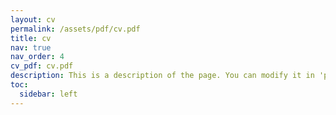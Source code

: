 ```yaml
---
layout: cv
permalink: /assets/pdf/cv.pdf
title: cv
nav: true
nav_order: 4
cv_pdf: cv.pdf
description: This is a description of the page. You can modify it in 'pages/_cv.md'. You can also change or remove the top pdf download button.
toc:
  sidebar: left
---
```

